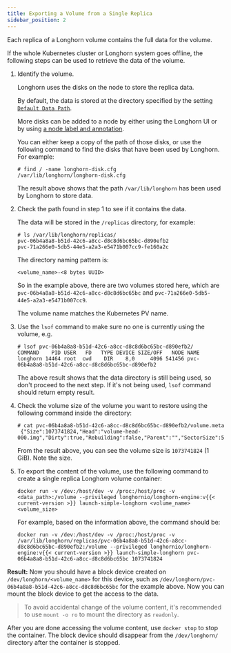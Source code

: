 ```yaml
---
title: Exporting a Volume from a Single Replica
sidebar_position: 2
---
```


Each replica of a Longhorn volume contains the full data for the volume.

If the whole Kubernetes cluster or Longhorn system goes offline, the following steps can be used to retrieve the data of the volume.

1. Identify the volume.

    Longhorn uses the disks on the node to store the replica data.
    
    By default, the data is stored at the directory specified by the setting [`Default Data Path`](https://longhorn.io/docs/0.8.1/references/settings/#default-data-path).
    
    More disks can be added to a node by either using the Longhorn UI or by using [a node label and annotation](../../../nodes-and-volumes/nodes/default-disk-and-node-config/).

    You can either keep a copy of the path of those disks, or use the following command to find the disks that have been used by Longhorn. For example:
    
    ```
    # find / -name longhorn-disk.cfg
    /var/lib/longhorn/longhorn-disk.cfg
    ```

    The result above shows that the path `/var/lib/longhorn` has been used by Longhorn to store data.

2. Check the path found in step 1 to see if it contains the data.

    The data will be stored in the `/replicas` directory, for example:

    ```
    # ls /var/lib/longhorn/replicas/
    pvc-06b4a8a8-b51d-42c6-a8cc-d8c8d6bc65bc-d890efb2
    pvc-71a266e0-5db5-44e5-a2a3-e5471b007cc9-fe160a2c
    ```

    The directory naming pattern is:
   
    ```
    <volume_name>-<8 bytes UUID>
    ```
   
    So in the example above, there are two volumes stored here, which are `pvc-06b4a8a8-b51d-42c6-a8cc-d8c8d6bc65bc` and `pvc-71a266e0-5db5-44e5-a2a3-e5471b007cc9`.

    The volume name matches the Kubernetes PV name.

3. Use the `lsof` command to make sure no one is currently using the volume, e.g.
   ```
   # lsof pvc-06b4a8a8-b51d-42c6-a8cc-d8c8d6bc65bc-d890efb2/
   COMMAND    PID USER   FD   TYPE DEVICE SIZE/OFF   NODE NAME
   longhorn 14464 root  cwd    DIR    8,0     4096 541456 pvc-06b4a8a8-b51d-42c6-a8cc-d8c8d6bc65bc-d890efb2
   ```
   The above result shows that the data directory is still being used, so don't proceed to the next step. If it's not being used, `lsof` command should return empty result.
4. Check the volume size of the volume you want to restore using the following command inside the directory:
   ```
   # cat pvc-06b4a8a8-b51d-42c6-a8cc-d8c8d6bc65bc-d890efb2/volume.meta 
    {"Size":1073741824,"Head":"volume-head-000.img","Dirty":true,"Rebuilding":false,"Parent":"","SectorSize":512,"BackingFileName":""}
   ```
   From the result above, you can see the volume size is `1073741824` (1 GiB). Note the size.
5. To export the content of the volume, use the following command to create a single replica Longhorn volume container:

   ```
   docker run -v /dev:/host/dev -v /proc:/host/proc -v <data_path>:/volume --privileged longhornio/longhorn-engine:v{{< current-version >}} launch-simple-longhorn <volume_name> <volume_size>
   ```

   For example, based on the information above, the command should be:

   ```
   docker run -v /dev:/host/dev -v /proc:/host/proc -v /var/lib/longhorn/replicas/pvc-06b4a8a8-b51d-42c6-a8cc-d8c8d6bc65bc-d890efb2:/volume --privileged longhornio/longhorn-engine:v{{< current-version >}} launch-simple-longhorn pvc-06b4a8a8-b51d-42c6-a8cc-d8c8d6bc65bc 1073741824
   ```
**Result:** Now you should have a block device created on `/dev/longhorn/<volume_name>` for this device, such as `/dev/longhorn/pvc-06b4a8a8-b51d-42c6-a8cc-d8c8d6bc65bc` for the example above. Now you can mount the block device to get the access to the data.

> To avoid accidental change of the volume content, it's recommended to use `mount -o ro` to mount the directory as `readonly`.

After you are done accessing the volume content, use `docker stop` to stop the container. The block device should disappear from the `/dev/longhorn/` directory after the container is stopped.